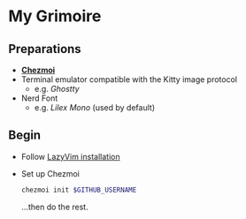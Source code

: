 # My Grimoire

## Preparations

- [**Chezmoi**](https://www.chezmoi.io)
- Terminal emulator compatible with the Kitty image protocol
  - e.g. _Ghostty_
- Nerd Font
  - e.g. _Lilex Mono_ (used by default)

## Begin

- Follow [LazyVim installation](https://www.lazyvim.org/installation)
- Set up Chezmoi

  ```sh
  chezmoi init $GITHUB_USERNAME
  ```

  ...then do the rest.
